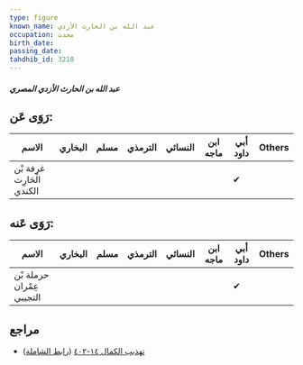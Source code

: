 ```yaml
---
type: figure
known_name: عبد الله بن الحارث الأزدي
occupation: محدث
birth_date:
passing_date:
tahdhib_id: 3218
---
```

##### عبد الله بن الحارث الأزدي المصري

## رَوَى عَن:
| الاسم                     | البخاري | مسلم | الترمذي | النسائي | ابن ماجه | أبي داود | Others |
| ------------------------- | ------- | ---- | ------- | ------- | -------- | -------- | ------ |
| غرفة بْن الْحَارِث الكندي |         |      |         |         |          | ✔        |        |
## رَوَى عَنه:
| الاسم                     | البخاري | مسلم | الترمذي | النسائي | ابن ماجه | أبي داود | Others |
| ------------------------- | ------- | ---- | ------- | ------- | -------- | -------- | ------ |
| حرملة بْن عِمْران التجيبي |         |      |         |         |          | ✔        |        |
## مراجع
- [تهذيب الكمال ١٤-٤٠٢](obsidian://open?vault=Tahdhib-al-Kamal&file=Figures/٣٢١٨-عبد%20الله%20بن%20الحارث%20الأزدي%20المصري) ([رابط الشاملة](https://shamela.ws/book/3722/7330))